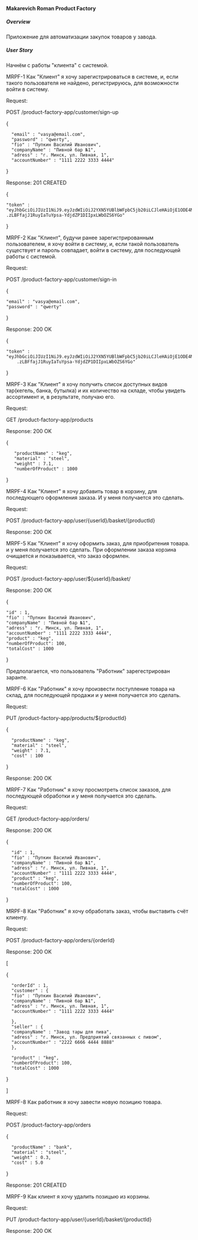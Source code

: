 #### **Makarevich Roman Product Factory**

##### **Overview**

Приложение для автоматизации закупок товаров у завода.

##### **User Story**

Начнём с работы "клиента" с системой.

MRPF-1 Как "Клиент" я хочу зарегистрироваться в системе, и, если такого пользователя не найдено, регистрируюсь, 
       для возможности войти в систему.

Request:

POST /product-factory-app/customer/sign-up


{

      "email" : "vasya@email.com",
      "password" : "qwerty",
      "fio" : "Пупкин Василий Иванович",
      "companyName" : "Пивной бар №1",
      "adress" : "г. Минск, ул. Пивная, 1",
      "accountNumber" : "1111 2222 3333 4444" 
      
}

Response: 201 CREATED

{

    "token" : "eyJhbGciOiJIUzI1NiJ9.eyJzdWIiOiJ2YXN5YUBlbWFpbC5jb20iLCJleHAiOjE1ODE4MTY1OTQsImlhdCI6MTU4MTc4MDU5NH0
    .zLBFfajJ1RuyIaTuYpsa-YdjdZP1DIIpxLWbOZS6YGo"
 
}


MRPF-2 Как "Клиент", будучи ранее зарегистрированным пользователем, я хочу войти в систему, 
       и, если такой пользователь существует и пароль совпадает, войти в систему, для последующей работы с системой.

Request:

POST /product-factory-app/customer/sign-in

{

    "email" : "vasya@email.com",
    "password" : "qwerty"
  
}

Response: 200 OK 

{

    "token" : "eyJhbGciOiJIUzI1NiJ9.eyJzdWIiOiJ2YXN5YUBlbWFpbC5jb20iLCJleHAiOjE1ODE4MTY1OTQsImlhdCI6MTU4MTc4MDU5NH0
        .zLBFfajJ1RuyIaTuYpsa-YdjdZP1DIIpxLWbOZS6YGo"
  
}


MRPF-3 Как "Клиент" я хочу получить список доступных видов тар(кегель, банка, бутылка) и их количество на складе, 
       чтобы увидеть ассортимент и, в результате, получаю его.

Request:

GET /product-factory-app/products

Response: 200 OK

{

       "productName" : "keg",
       "material" : "steel",
       "weight" : 7.1,
       "numberOfProduct" : 1000   
}



MRPF-4 Как "Клиент" я хочу добавить товар в корзину, для последующего оформления заказа. И у меня получается это сделать.

Request:

POST /product-factory-app/user/{userId}/basket/{productId}


Response: 200 OK


MRPF-5 Как "Клиент" я хочу оформить заказ, для приобритения товара. и у меня получается это сделать. 
       При оформлении заказа корзина очищается и показывается, что заказ оформлен.

Request:

POST /product-factory-app/user/${userId}/basket/

Response: 200 OK

{

    "id" : 1,
    "fio" : "Пупкин Василий Иванович",
    "companyName" : "Пивной бар №1",
    "adress" : "г. Минск, ул. Пивная, 1",
    "accountNumber" : "1111 2222 3333 4444",
    "product" : "keg", 
    "numberOfProduct": 100,
    "totalCost" : 1000 

}

Предполагается, что пользователь "Работник" зарегестрирован заранте.

MRPF-6 Как "Работник" я хочу произвести поступление товара на склад, для последующей продажи и у меня получается это сделать.
       

Request:


PUT /product-factory-app/products/${productId}
 
  {
  
      "productName" : "keg",
      "material" : "steel",
      "weight" : 7.1,
      "cost" : 100
      
  }

Response: 200 OK


MRPF-7 Как "Работник" я хочу просмотреть список заказов, для последующей обработки и у меня получается это сделать.

Request:

GET /product-factory-app/orders/

Response: 200 OK

  {
  
      "id" : 1,
      "fio" : "Пупкин Василий Иванович",
      "companyName" : "Пивной бар №1",
      "adress" : "г. Минск, ул. Пивная, 1",
      "accountNumber" : "1111 2222 3333 4444",
      "product" : "keg", 
      "numberOfProduct": 100,
      "totalCost" : 1000 
      
  }


MRPF-8 Как "Работник" я хочу обработать заказ, чтобы выставить счёт клиенту.

Request:

POST /product-factory-app/orders/{orderId}

Response: 200 OK

[

  {
  
      "orderId" : 1,
      "customer" : {
      "fio" : "Пупкин Василий Иванович",
      "companyName" : "Пивной бар №1",
      "adress" : "г. Минск, ул. Пивная, 1",
      "accountNumber" : "1111 2222 3333 4444"
      
      },
      "seller" : {
      "companyName" : "Завод тары для пива", 
      "adress" : "г. Минск, ул. Предприятий связанных с пивом",
      "accountNumber" : "2222 6666 4444 8888"
      },
      
      "product" : "keg", 
      "numberOfProduct": 100,
      "totalCost" : 1000  
         
  }
  
]


MRPF-8 Как работник я хочу завести новую позицию товара.

Request:

POST /product-factory-app/orders

{
  
      "productName" : "bank",
      "material" : "steel",
      "weight" : 0.3,
      "cost" : 5.0
      
}

Response: 201 CREATED


MRPF-9 Как клиент я хочу удалить позицыю из корзины.

Request:

PUT /product-factory-app/user/{userId}/basket/{productId}

Response: 200 OK